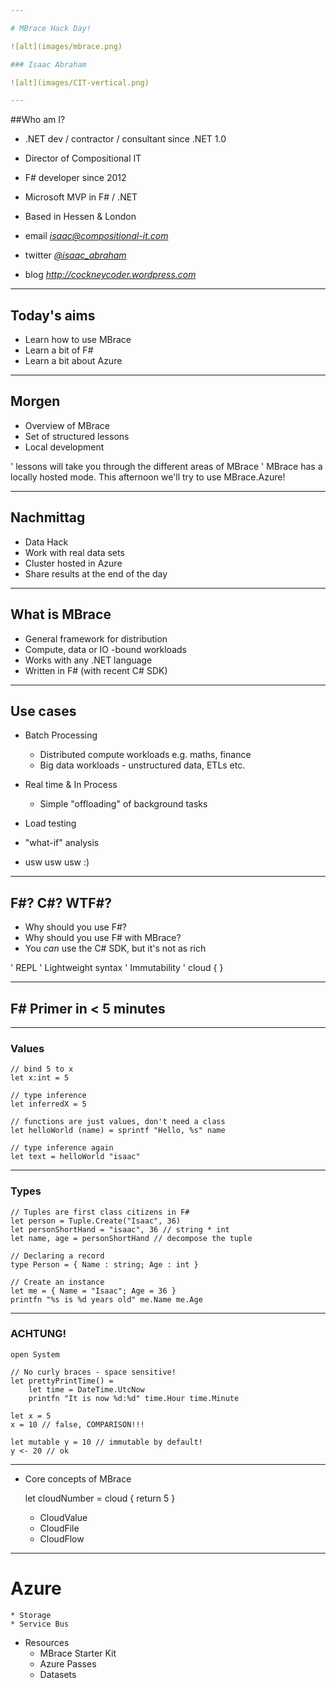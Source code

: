 ```yaml
---

# MBrace Hack Day!

![alt](images/mbrace.png)

### Isaac Abraham 

![alt](images/CIT-vertical.png)

---
```


##Who am I?

* .NET dev / contractor / consultant since .NET 1.0
* Director of Compositional IT
* F# developer since 2012
* Microsoft MVP in F# / .NET
* Based in Hessen & London


* email *[isaac@compositional-it.com](mailto:isaac@compositional-it.com)*
* twitter *[@isaac_abraham](https://twitter.com/isaac_abraham)*
* blog *http://cockneycoder.wordpress.com*

***

## Today's aims
* Learn how to use MBrace
* Learn a bit of F#
* Learn a bit about Azure

---

## Morgen
* Overview of MBrace
* Set of structured lessons
* Local development

' lessons will take you through the different areas of MBrace
' MBrace has a locally hosted mode. This afternoon we'll try to use MBrace.Azure!

---

## Nachmittag
* Data Hack
* Work with real data sets
* Cluster hosted in Azure
* Share results at the end of the day     

***

## What is MBrace

* General framework for distribution
* Compute, data or IO -bound workloads
* Works with any .NET language
* Written in F# (with recent C# SDK)

---

## Use cases

* Batch Processing
    * Distributed compute workloads e.g. maths, finance
    * Big data workloads - unstructured data, ETLs etc.

* Real time & In Process
    * Simple "offloading" of background tasks

* Load testing
* "what-if" analysis
* usw usw usw :)

***

## F#? C#? WTF#?

* Why should you use F#?
* Why should you use F# with MBrace?
* You *can* use the C# SDK, but it's not as rich

' REPL
' Lightweight syntax
' Immutability
' cloud { }

---

## F# Primer in < 5 minutes

---

### Values

    // bind 5 to x
    let x:int = 5
    
    // type inference
    let inferredX = 5
    
    // functions are just values, don't need a class
    let helloWorld (name) = sprintf "Hello, %s" name 

    // type inference again
    let text = helloWorld "isaac"

---

### Types
    
    // Tuples are first class citizens in F#
    let person = Tuple.Create("Isaac", 36)
    let personShortHand = "isaac", 36 // string * int
    let name, age = personShortHand // decompose the tuple 

    // Declaring a record
    type Person = { Name : string; Age : int }
    
    // Create an instance
    let me = { Name = "Isaac"; Age = 36 }
    printfn "%s is %d years old" me.Name me.Age

---

### ACHTUNG!
    open System
     
    // No curly braces - space sensitive!
    let prettyPrintTime() =
        let time = DateTime.UtcNow
        printfn "It is now %d:%d" time.Hour time.Minute

    let x = 5
    x = 10 // false, COMPARISON!!!

    let mutable y = 10 // immutable by default!
    y <- 20 // ok 
    

***

* Core concepts of MBrace
    
    let cloudNumber = cloud { return 5 }
    * CloudValue
    * CloudFile
    * CloudFlow

***
    
# Azure
    * Storage
    * Service Bus

* Resources
    * MBrace Starter Kit
    * Azure Passes
    * Datasets